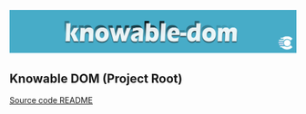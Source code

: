 ![knowable-dom](https://github.com/corlogix/knowable-dom/blob/main/docs/knowabledom.jpg?raw=true)

## Knowable DOM (Project Root)

[Source code README](./src/README.md)


